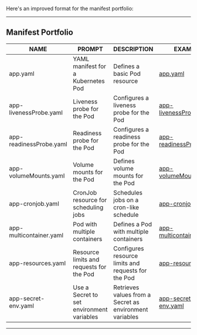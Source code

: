 Here's an improved format for the manifest portfolio:

---

## Manifest Portfolio

| NAME                    | PROMPT                                    | DESCRIPTION                                             | EXAMPLE                                                                                                        |
|-------------------------|-------------------------------------------|---------------------------------------------------------|----------------------------------------------------------------------------------------------------------------|
| app.yaml                | YAML manifest for a Kubernetes Pod        | Defines a basic Pod resource                            | [app.yaml](https://github.com/solaris24251/k8s/yaml/blob/main/app.yaml)                                        |
| app-livenessProbe.yaml  | Liveness probe for the Pod                | Configures a liveness probe for the Pod                 | [app-livenessProbe.yaml](https://github.com/solaris24251/k8s/yaml/blob/main/app-livenessProbe.yaml)   |
| app-readinessProbe.yaml | Readiness probe for the Pod               | Configures a readiness probe for the Pod                | [app-readinessProbe.yaml](https://github.com/solaris24251/k8s/yaml/main/app-readinessProbe.yaml) |
| app-volumeMounts.yaml   | Volume mounts for the Pod                 | Defines volume mounts for the Pod                       | [app-volumeMounts.yaml](https://github.com/solaris24251/k8s/yaml/blob/main/app-volumeMounts.yaml)    |
| app-cronjob.yaml        | CronJob resource for scheduling jobs      | Schedules jobs on a cron-like schedule                  | [app-cronjob.yaml](https://github.com/solaris24251/k8s/yaml/blob/main/app-cronjob.yaml)              |
| app-multicontainer.yaml | Pod with multiple containers              | Defines a Pod with multiple containers                  | [app-multicontainer.yaml](https://github.com/solaris24251/k8s/yaml/blob/main/app-multicontainer.yaml) |
| app-resources.yaml      | Resource limits and requests for the Pod  | Configures resource limits and requests for the Pod     | [app-resources.yaml](https://github.com/solaris24251/k8s/yaml/blob/main/app-resources.yaml)          |
| app-secret-env.yaml     | Use a Secret to set environment variables | Retrieves values from a Secret as environment variables | [app-secret-env.yaml](https://github.com/solaris24251/k8s/yaml/blob/main/app-secret-env.yaml)        |

---

